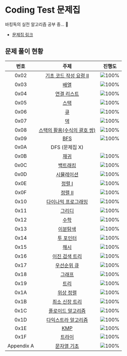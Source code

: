 # Coding Test 문제집
바킹독의 실전 알고리즘 공부 중... :punch:

* [문제집 링크](https://www.acmicpc.net/workbook/by/BaaaaaaaaaaarkingDog)

## 문제 풀이 현황
| 번호 | 주제 | 진행도 |
| :--: | :--: | :--: |
| 0x02 | [기초 코드 작성 요령 II](https://github.com/encrypted-def/basic-algo-lecture/blob/master/workbook/0x02.md) | ![100%](https://progress-bar.dev/4/?scale=27&title=progress&width=500&color=babaca&suffix=/27) |
| 0x03 | [배열](https://github.com/encrypted-def/basic-algo-lecture/blob/master/workbook/0x03.md) | ![100%](https://progress-bar.dev/3/?scale=8&title=progress&width=500&color=babaca&suffix=/8) |
| 0x04 | [연결 리스트](https://github.com/encrypted-def/basic-algo-lecture/blob/master/workbook/0x04.md) | ![100%](https://progress-bar.dev/2/?scale=3&title=progress&width=500&color=babaca&suffix=/3) |
| 0x05 | [스택](https://github.com/encrypted-def/basic-algo-lecture/blob/master/workbook/0x05.md) | ![100%](https://progress-bar.dev/3/?scale=8&title=progress&width=500&color=babaca&suffix=/8) |
| 0x06 | [큐](https://github.com/encrypted-def/basic-algo-lecture/blob/master/workbook/0x06.md) | ![100%](https://progress-bar.dev/1/?scale=3&title=progress&width=500&color=babaca&suffix=/3) |
| 0x07 | [덱](https://github.com/encrypted-def/basic-algo-lecture/blob/master/workbook/0x07.md) | ![100%](https://progress-bar.dev/1/?scale=4&title=progress&width=500&color=babaca&suffix=/4) |
| 0x08 | [스택의 활용(수식의 괄호 쌍)](https://github.com/encrypted-def/basic-algo-lecture/blob/master/workbook/0x08.md) | ![100%](https://progress-bar.dev/2/?scale=5&title=progress&width=500&color=babaca&suffix=/5) |
| 0x09 | [BFS](https://github.com/encrypted-def/basic-algo-lecture/blob/master/workbook/0x09.md) | ![100%](https://progress-bar.dev/17/?scale=30&title=progress&width=500&color=babaca&suffix=/30) |
| 0x0A | DFS (문제집 X) | |
| 0x0B | [재귀](https://github.com/encrypted-def/basic-algo-lecture/blob/master/workbook/0x0B.md) | ![100%](https://progress-bar.dev/0/?scale=10&title=progress&width=500&color=babaca&suffix=/10) |
| 0x0C | [백트래킹](https://github.com/encrypted-def/basic-algo-lecture/blob/master/workbook/0x0C.md) | ![100%](https://progress-bar.dev/0/?scale=20&title=progress&width=500&color=babaca&suffix=/20) |
| 0x0D | [시뮬레이션](https://github.com/encrypted-def/basic-algo-lecture/blob/master/workbook/0x0D.md) | ![100%](https://progress-bar.dev/1/?scale=61&title=progress&width=500&color=babaca&suffix=/61) |
| 0x0E | [정렬 I](https://github.com/encrypted-def/basic-algo-lecture/blob/master/workbook/0x0E.md) | ![100%](https://progress-bar.dev/3/?scale=8&title=progress&width=500&color=babaca&suffix=/8) |
| 0x0F | [정렬 II](https://github.com/encrypted-def/basic-algo-lecture/blob/master/workbook/0x0F.md) | ![100%](https://progress-bar.dev/2/?scale=9&title=progress&width=500&color=babaca&suffix=/9) |
| 0x10 | [다이나믹 프로그래밍](https://github.com/encrypted-def/basic-algo-lecture/blob/master/workbook/0x10.md) | ![100%](https://progress-bar.dev/4/?scale=44&title=progress&width=500&color=babaca&suffix=/44) |
| 0x11 | [그리디](https://github.com/encrypted-def/basic-algo-lecture/blob/master/workbook/0x11.md) | ![100%](https://progress-bar.dev/0/?scale=17&title=progress&width=500&color=babaca&suffix=/17) |
| 0x12 | [수학](https://github.com/encrypted-def/basic-algo-lecture/blob/master/workbook/0x12.md) | ![100%](https://progress-bar.dev/6/?scale=39&title=progress&width=500&color=babaca&suffix=/39) |
| 0x13 | [이분탐색](https://github.com/encrypted-def/basic-algo-lecture/blob/master/workbook/0x13.md) | ![100%](https://progress-bar.dev/1/?scale=21&title=progress&width=500&color=babaca&suffix=/21) |
| 0x14 | [투 포인터](https://github.com/encrypted-def/basic-algo-lecture/blob/master/workbook/0x14.md) | ![100%](https://progress-bar.dev/1/?scale=11&title=progress&width=500&color=babaca&suffix=/11) |
| 0x15 | [해시](https://github.com/encrypted-def/basic-algo-lecture/blob/master/workbook/0x15.md) | ![100%](https://progress-bar.dev/0/?scale=10&title=progress&width=500&color=babaca&suffix=/10) |
| 0x16 | [이진 검색 트리](https://github.com/encrypted-def/basic-algo-lecture/blob/master/workbook/0x16.md) | ![100%](https://progress-bar.dev/0/?scale=7&title=progress&width=500&color=babaca&suffix=/7) |
| 0x17 | [우선순위 큐](https://github.com/encrypted-def/basic-algo-lecture/blob/master/workbook/0x17.md) | ![100%](https://progress-bar.dev/0/?scale=8&title=progress&width=500&color=babaca&suffix=/8) |
| 0x18 | [그래프](https://github.com/encrypted-def/basic-algo-lecture/blob/master/workbook/0x18.md) | ![100%](https://progress-bar.dev/3/?scale=13&title=progress&width=500&color=babaca&suffix=/13) |
| 0x19 | [트리](https://github.com/encrypted-def/basic-algo-lecture/blob/master/workbook/0x19.md) | ![100%](https://progress-bar.dev/0/?scale=13&title=progress&width=500&color=babaca&suffix=/13) |
| 0x1A | [위상 정렬](https://github.com/encrypted-def/basic-algo-lecture/blob/master/workbook/0x1A.md) | ![100%](https://progress-bar.dev/0/?scale=7&title=progress&width=500&color=babaca&suffix=/7) |
| 0x1B | [최소 신장 트리](https://github.com/encrypted-def/basic-algo-lecture/blob/master/workbook/0x1B.md) | ![100%](https://progress-bar.dev/0/?scale=9&title=progress&width=500&color=babaca&suffix=/9) |
| 0x1C | [플로이드 알고리즘](https://github.com/encrypted-def/basic-algo-lecture/blob/master/workbook/0x1C.md) | ![100%](https://progress-bar.dev/0/?scale=15&title=progress&width=500&color=babaca&suffix=/15) |
| 0x1D | [다익스트라 알고리즘](https://github.com/encrypted-def/basic-algo-lecture/blob/master/workbook/0x1D.md) | ![100%](https://progress-bar.dev/0/?scale=14&title=progress&width=500&color=babaca&suffix=/14) |
| 0x1E | [KMP](https://github.com/encrypted-def/basic-algo-lecture/blob/master/workbook/0x1E.md) | ![100%](https://progress-bar.dev/0/?scale=8&title=progress&width=500&color=babaca&suffix=/8) |
| 0x1F | [트라이](https://github.com/encrypted-def/basic-algo-lecture/blob/master/workbook/0x1F.md) | ![100%](https://progress-bar.dev/0/?scale=10&title=progress&width=500&color=babaca&suffix=/10) |
| Appendix A | [문자열 기초](https://github.com/encrypted-def/basic-algo-lecture/blob/master/workbook/Appendix%20A.md) | ![100%](https://progress-bar.dev/2/?scale=16&title=progress&width=500&color=babaca&suffix=/16) |
